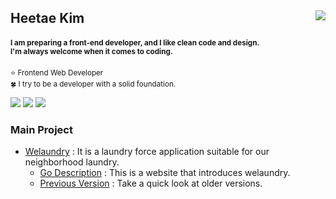 <h2>
  Heetae Kim
  <a href="https://hits.seeyoufarm.com"><img src="https://hits.seeyoufarm.com/api/count/incr/badge.svg?url=https%3A%2F%2Fgithub.com%2Fhxxtae&count_bg=%231982E1&title_bg=%23555555&icon=github.svg&icon_color=%23E7E7E7&title=hits&edge_flat=false" align="right"/></a>
</h2>
<h4>
  <sup>
    I am preparing a front-end developer, and I like clean code and design.
    <br>
    I'm always welcome when it comes to coding.
  </sup>
</h4>
<p>
  <sup>
  ⭐ Frontend Web Developer
  <br>
  🍀 I try to be a developer with a solid foundation.
  </sup>
  
</p>

<a href="https://hxxtae.notion.site/Hxxtae-Development-Note-02e6a0e829ae4a1398be64c556e7af23" target="_blank"><img src="https://img.shields.io/badge/Notion-000000?style=flat-square&logo=notion&logoColor=white"/></a>
<a href="https://www.heetae.me/"><img src="https://img.shields.io/badge/Resume-e7e7e7?style=flat-square&logo=html5&logoColor=black"/></a>
<a href="https://dev.to/hxxtae"><img src="https://img.shields.io/badge/Dev_Community-171717?style=flat-square&logo=dev.to&logoColor=ffffff"/></a>

### Main Project

- [Welaundry](https://welaundry.netlify.app/) : It is a laundry force application suitable for our neighborhood laundry.
  - [Go Description](https://hxxtae.github.io/we-laundry-desc/) : This is a website that introduces welaundry.
  - [Previous Version](https://hxxtae.github.io/we-laundry-asis/) : Take a quick look at older versions.
                                    
